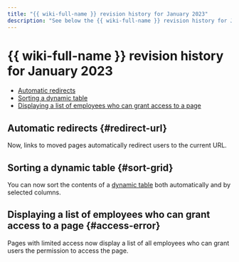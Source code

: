 ```yaml
---
title: "{{ wiki-full-name }} revision history for January 2023"
description: "See below the {{ wiki-full-name }} revision history for January 2023."
---
```


# {{ wiki-full-name }} revision history for January 2023

* [Automatic redirects](#redirect-url)
* [Sorting a dynamic table](#sort-grid)
* [Displaying a list of employees who can grant access to a page](#access-error)

## Automatic redirects {#redirect-url}

Now, links to moved pages automatically redirect users to the current URL.

## Sorting a dynamic table {#sort-grid}

You can now sort the contents of a [dynamic table](../create-grid.md) both automatically and by selected columns.

## Displaying a list of employees who can grant access to a page {#access-error}

Pages with limited access now display a list of all employees who can grant users the permission to access the page.
